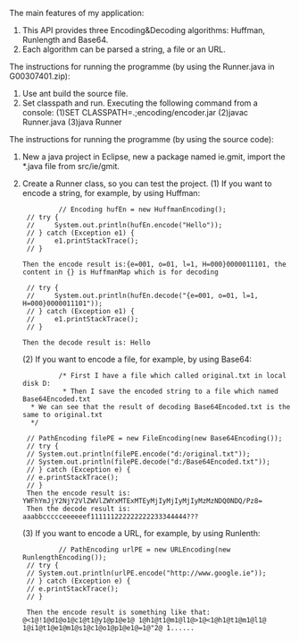 The main features of my application: 
 1. This API provides three Encoding&Decoding algorithms: Huffman, Runlength and Base64.
 2. Each algorithm can be parsed a string, a file or an URL.



The instructions for running the programme (by using the Runner.java in G00307401.zip):

1. Use ant build the source file.
2. Set classpath and run.
   Executing the following command from a console:
(1)SET CLASSPATH=.;encoding/encoder.jar 
(2)javac Runner.java
(3)java Runner



The instructions for running the programme (by using the source code):
1. New a java project in Eclipse, new a package named ie.gmit, import the *.java file from src/ie/gmit.
2. Create a Runner class, so you can test the project.
   (1) If you want to encode a string, for example, by using Huffman:

                // Encoding hufEn = new HuffmanEncoding();
		// try {
		// 	   System.out.println(hufEn.encode("Hello"));
		// } catch (Exception e1) {
		//	   e1.printStackTrace();
		// }

       Then the encode result is:{e=001, o=01, l=1, H=000}0000011101, the content in {} is HuffmanMap which is for decoding

		// try {
		//	   System.out.println(hufEn.decode("{e=001, o=01, l=1, H=000}0000011101"));
		// } catch (Exception e1) {
		//	   e1.printStackTrace();
		// }

       Then the decode result is: Hello
    
   (2) If you want to encode a file, for example, by using Base64:

                /* First I have a file which called original.txt in local disk D: 
                 * Then I save the encoded string to a file which named Base64Encoded.txt 
		 * We can see that the result of decoding Base64Encoded.txt is the same to original.txt
		 */	
		
		// PathEncoding filePE = new FileEncoding(new Base64Encoding());
		// try {
		// System.out.println(filePE.encode("d:/original.txt"));
		// System.out.println(filePE.decode("d:/Base64Encoded.txt"));
		// } catch (Exception e) {
		// e.printStackTrace();
		// }
        Then the encode result is: YWFhYmJjY2NjY2VlZWVlZWYxMTExMTEyMjIyMjIyMjIyMzMzNDQ0NDQ/Pz8=
        Then the decode result is: aaabbccccceeeeeef111111222222222233344444???

   (3) If you want to encode a URL, for example, by using Runlenth:

                // PathEncoding urlPE = new URLEncoding(new RunlengthEncoding());
		// try {
		// System.out.println(urlPE.encode("http://www.google.ie"));
		// } catch (Exception e) {
		// e.printStackTrace();
		// }

        Then the encode result is something like that: @<1@!1@d1@o1@c1@t1@y1@p1@e1@ 1@h1@t1@m1@l1@>1@<1@h1@t1@m1@l1@ 1@i1@t1@e1@m1@s1@c1@o1@p1@e1@=1@"2@ 1......
	
